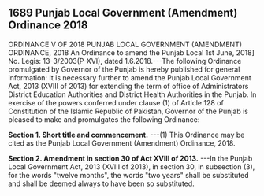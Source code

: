 ## 1689 Punjab Local Government (Amendment) Ordinance 2018
 
ORDINANCE V OF 2018
PUNJAB LOCAL GOVERNMENT (AMENDMENT)
ORDINANCE, 2018
An Ordinance to amend the Punjab Local
1st June, 2018]
No. Legis: 13-3/2003(P-XVI), dated 1.6.2018.---The following Ordinance promulgated by Governor of the Punjab is hereby published for general information:
It is necessary further to amend the Punjab Local Government Act, 2013 (XVIII of 2013) for extending the term of office of Administrators District Education Authorities and District Health Authorities in the Punjab.
In exercise of the powers conferred under clause (1) of Article 128 of Constitution of the Islamic Republic of Pakistan, Governor of the Punjab is pleased to make and promulgates the following Ordinance:

**Section 1. Short title and commencement.**
---(1) This Ordinance may be cited as the Punjab Local Government (Amendment) Ordinance, 2018.

 

**Section 2. Amendment in section 30 of Act XVIII of 2013.**
---In the Punjab Local Government Act, 2013 (XVIII of 2013), in section 30, in subsection (3), for the words "twelve months", the words "two years" shall be substituted and shall be deemed always to have been so substituted.

